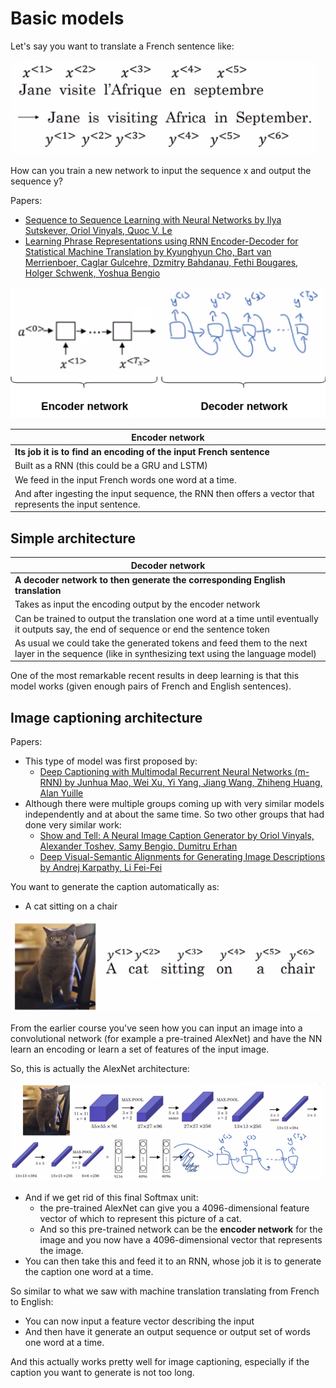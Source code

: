 # Basic models

Let's say you want to translate a French sentence like:

![jane example](img/jane_visite.png)

How can you train a new network to input the sequence x and output the sequence y?

Papers:

- [Sequence to Sequence Learning with Neural Networks by Ilya Sutskever, Oriol Vinyals, Quoc V. Le](https://arxiv.org/abs/1409.3215)
- [Learning Phrase Representations using RNN Encoder-Decoder for Statistical Machine Translation by Kyunghyun Cho, Bart van Merrienboer, Caglar Gulcehre, Dzmitry Bahdanau, Fethi Bougares, Holger Schwenk, Yoshua Bengio](https://arxiv.org/abs/1406.1078)

![encoder decoder](img/encoder_decoder.png)

| Encoder network |
|---------|
| **Its job it is to find an encoding of the input French sentence** |
| Built as a RNN (this could be a GRU and LSTM) |
| We feed in the input French words one word at a time. |
| And after ingesting the input sequence, the RNN then offers a vector that represents the input sentence. |

## Simple architecture

| Decoder network |
|---------|
| **A decoder network to then generate the corresponding English translation** |
| Takes as input the encoding output by the encoder network |
| Can be trained to output the translation one word at a time until eventually it outputs say, the end of sequence or end the sentence token |
| As usual we could take the generated tokens and feed them to the next layer in the sequence (like in synthesizing text using the language model) |

One of the most remarkable recent results in deep learning is that this model works (given enough pairs of French and English sentences).

## Image captioning architecture

Papers:

- This type of model was first proposed by:
  - [Deep Captioning with Multimodal Recurrent Neural Networks (m-RNN) by Junhua Mao, Wei Xu, Yi Yang, Jiang Wang, Zhiheng Huang, Alan Yuille](https://arxiv.org/abs/1412.6632)
- Although there were multiple groups coming up with very similar models independently and at about the same time. So two other groups that had done very similar work:
  - [Show and Tell: A Neural Image Caption Generator by Oriol Vinyals, Alexander Toshev, Samy Bengio, Dumitru Erhan](https://arxiv.org/abs/1411.4555)
  - [Deep Visual-Semantic Alignments for Generating Image Descriptions by Andrej Karpathy, Li Fei-Fei](https://arxiv.org/abs/1412.2306)

You want to generate the caption automatically as:

- A cat sitting on a chair

![image_captioning](img/image_captioning.png)

From the earlier course you've seen how you can input an image into a convolutional network (for example a pre-trained AlexNet) and have the NN learn an encoding or learn a set of features of the input image.

So, this is actually the AlexNet architecture:

![image_captioning 1](img/image_captioning1.png)

- And if we get rid of this final Softmax unit:
  - the pre-trained AlexNet can give you a 4096-dimensional feature vector of which to represent this picture of a cat.
  - And so this pre-trained network can be the **encoder network** for the image and you now have a 4096-dimensional vector that represents the image.
- You can then take this and feed it to an RNN, whose job it is to generate the caption one word at a time.

So similar to what we saw with machine translation translating from French to English:

- You can now input a feature vector describing the input
- And then have it generate an output sequence or output set of words one word at a time.

And this actually works pretty well for image captioning, especially if the caption you want to generate is not too long.
